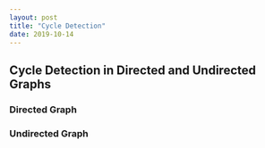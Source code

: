 ```yaml
---
layout: post
title: "Cycle Detection"
date: 2019-10-14
---
```


## Cycle Detection in Directed and Undirected Graphs

### Directed Graph


### Undirected Graph


